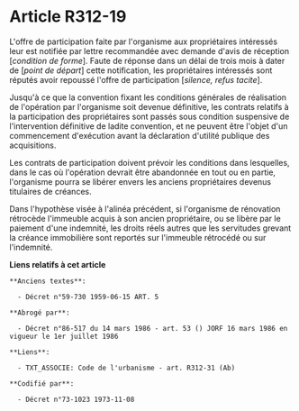 # Article R312-19

L'offre de participation faite par l'organisme aux propriétaires intéressés leur est notifiée par lettre recommandée avec
demande d'avis de réception [*condition de forme*]. Faute de réponse dans un délai de trois mois à dater de [*point de
départ*] cette notification, les propriétaires intéressés sont réputés avoir repoussé l'offre de participation [*silence,
refus tacite*].

Jusqu'à ce que la convention fixant les conditions générales de réalisation de l'opération par l'organisme soit devenue
définitive, les contrats relatifs à la participation des propriétaires sont passés sous condition suspensive de
l'intervention définitive de ladite convention, et ne peuvent être l'objet d'un commencement d'exécution avant la déclaration
d'utilité publique des acquisitions.

Les contrats de participation doivent prévoir les conditions dans lesquelles, dans le cas où l'opération devrait être
abandonnée en tout ou en partie, l'organisme pourra se libérer envers les anciens propriétaires devenus titulaires de
créances.

Dans l'hypothèse visée à l'alinéa précédent, si l'organisme de rénovation rétrocède l'immeuble acquis à son ancien
propriétaire, ou se libère par le paiement d'une indemnité, les droits réels autres que les servitudes grevant la créance
immobilière sont reportés sur l'immeuble rétrocédé ou sur l'indemnité.

**Liens relatifs à cet article**

	**Anciens textes**:

	  - Décret n°59-730 1959-06-15 ART. 5

	**Abrogé par**:

	  - Décret n°86-517 du 14 mars 1986 - art. 53 () JORF 16 mars 1986 en vigueur le 1er juillet 1986

	**Liens**:

	  - TXT_ASSOCIE: Code de l'urbanisme - art. R312-31 (Ab)

	**Codifié par**:

	  - Décret n°73-1023 1973-11-08

